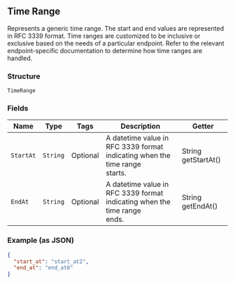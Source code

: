 ## Time Range

Represents a generic time range. The start and end values are
represented in RFC 3339 format. Time ranges are customized to be
inclusive or exclusive based on the needs of a particular endpoint.
Refer to the relevant endpoint-specific documentation to determine
how time ranges are handled.

### Structure

`TimeRange`

### Fields

| Name | Type | Tags | Description | Getter |
|  --- | --- | --- | --- | --- |
| `StartAt` | `String` | Optional | A datetime value in RFC 3339 format indicating when the time range<br>starts. | String getStartAt() |
| `EndAt` | `String` | Optional | A datetime value in RFC 3339 format indicating when the time range<br>ends. | String getEndAt() |

### Example (as JSON)

```json
{
  "start_at": "start_at2",
  "end_at": "end_at0"
}
```

